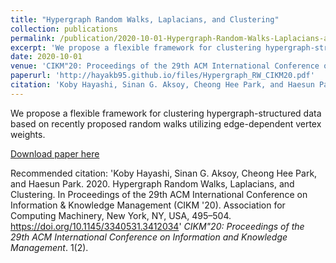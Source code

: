 ```yaml
---
title: "Hypergraph Random Walks, Laplacians, and Clustering"
collection: publications
permalink: /publication/2020-10-01-Hypergraph-Random-Walks-Laplacians-and-Clustering.md
excerpt: 'We propose a flexible framework for clustering hypergraph-structured data based on recently proposed random walks utilizing edge-dependent vertex weights.'
date: 2020-10-01
venue: 'CIKM"20: Proceedings of the 29th ACM International Conference on Information and Knowledge Management'
paperurl: 'http://hayakb95.github.io/files/Hypergraph_RW_CIKM20.pdf'
citation: 'Koby Hayashi, Sinan G. Aksoy, Cheong Hee Park, and Haesun Park. 2020. Hypergraph Random Walks, Laplacians, and Clustering. In Proceedings of the 29th ACM International Conference on Information & Knowledge Management (CIKM '20). Association for Computing Machinery, New York, NY, USA, 495–504. https://doi.org/10.1145/3340531.3412034'
---
```

We propose a flexible framework for clustering hypergraph-structured data based on recently proposed random walks utilizing edge-dependent vertex weights.

[Download paper here](http://hayakb95.github.io/files/Hypergraph_RW_CIKM20.pdf)

Recommended citation: 'Koby Hayashi, Sinan G. Aksoy, Cheong Hee Park, and Haesun Park. 2020. Hypergraph Random Walks, Laplacians, and Clustering. In Proceedings of the 29th ACM International Conference on Information & Knowledge Management (CIKM '20). Association for Computing Machinery, New York, NY, USA, 495–504. https://doi.org/10.1145/3340531.3412034' <i>CIKM"20: Proceedings of the 29th ACM International Conference on Information and Knowledge Management</i>. 1(2).
